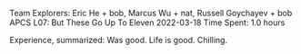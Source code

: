 Team Explorers: Eric He + bob, Marcus Wu + nat, Russell Goychayev + bob
APCS
L07: But These Go Up To Eleven
2022-03-18
Time Spent: 1.0 hours

Experience, summarized:
Was good. Life is good. Chilling.
